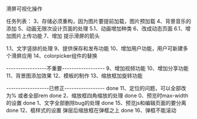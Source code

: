 ﻿滑屏可视化操作

任务列表：
3、存储必须重构，因为图片要提前加载，图片预加载
4、背景音乐的添加
5、动画无限次设计页面的处理
5.1、动画增加种类
6、改成动态页面
6.1、增加图片上传功能
7、增加 提示滑屏的箭头


1.1、文字竖排的处理
9、提供保存和发布功能
10、增加用户功能，用户可新建多个滑屏应用
14、colorpicker组件的替换

-----------------不重要------------------
9、增加视频功能
10、增加分享功能
11、背景图添加效果
12、模板的制作
13、缩放框加旋转功能



------------------已修正-----------------
done 11、定位的问题，可以全部改为%  或者全部rem
done 2、缩放框四角缩放的处理
done 0、预览时max-width的设置
done 1、文字全部删除bug的处理 
done 15、预览js和编辑页面的要分离 
done 12、框样式的设置  弹层后缩放框在弹框之上
done 16、弹框不能滚动